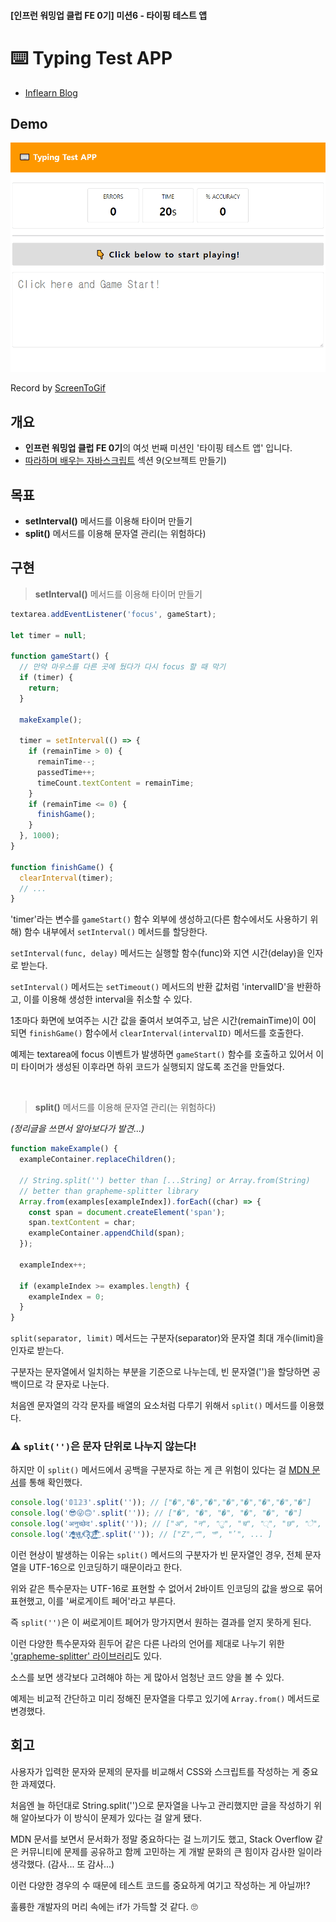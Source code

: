 #### [인프런 워밍업 클럽 FE 0기] 미션6 - 타이핑 테스트 앱

# ⌨️ Typing Test APP

- [Inflearn Blog](https://www.inflearn.com/blogs/6950)

## Demo

![Alt text](/7-typing-test-app/src/img/typing-test-app.gif)

Record by [ScreenToGif](https://www.screentogif.com/)

## 개요

- **인프런 워밍업 클럽 FE 0기**의 여섯 번째 미션인 '타이핑 테스트 앱' 입니다.
- [따라하며 배우는 자바스크립트](https://www.inflearn.com/course/따라하며-배우는-자바스크립트) 섹션 9(오브젝트 만들기)

## 목표

- **setInterval()** 메서드를 이용해 타이머 만들기
- **split()** 메서드를 이용해 문자열 관리(는 위험하다)

## 구현

> **setInterval()** 메서드를 이용해 타이머 만들기

```javascript
textarea.addEventListener('focus', gameStart);

let timer = null;

function gameStart() {
  // 만약 마우스를 다른 곳에 뒀다가 다시 focus 할 때 막기
  if (timer) {
    return;
  }

  makeExample();

  timer = setInterval(() => {
    if (remainTime > 0) {
      remainTime--;
      passedTime++;
      timeCount.textContent = remainTime;
    }
    if (remainTime <= 0) {
      finishGame();
    }
  }, 1000);
}

function finishGame() {
  clearInterval(timer);
  // ...
}
```

'timer'라는 변수를 `gameStart()` 함수 외부에 생성하고(다른 함수에서도 사용하기 위해) 함수 내부에서 `setInterval()` 메서드를 할당한다.

`setInterval(func, delay)` 메서드는 실행할 함수(func)와 지연 시간(delay)을 인자로 받는다.

`setInterval()` 메서드는 `setTimeout()` 메서드의 반환 값처럼 'intervalID'을 반환하고, 이를 이용해 생성한 interval을 취소할 수 있다.

1초마다 화면에 보여주는 시간 값을 줄여서 보여주고, 남은 시간(remainTime)이 0이 되면 `finishGame()` 함수에서 `clearInterval(intervalID)` 메서드를 호출한다.

예제는 textarea에 focus 이벤트가 발생하면 `gameStart()` 함수를 호출하고 있어서 이미 타이머가 생성된 이후라면 하위 코드가 실행되지 않도록 조건을 만들었다.

<br />

> **split()** 메서드를 이용해 문자열 관리(는 위험하다)

<i>(정리글을 쓰면서 알아보다가 발견...)</i>

```javascript
function makeExample() {
  exampleContainer.replaceChildren();

  // String.split('') better than [...String] or Array.from(String)
  // better than grapheme-splitter library
  Array.from(examples[exampleIndex]).forEach((char) => {
    const span = document.createElement('span');
    span.textContent = char;
    exampleContainer.appendChild(span);
  });

  exampleIndex++;

  if (exampleIndex >= examples.length) {
    exampleIndex = 0;
  }
}
```

`split(separator, limit)` 메서드는 구분자(separator)와 문자열 최대 개수(limit)을 인자로 받는다.

구분자는 문자열에서 일치하는 부분을 기준으로 나누는데, 빈 문자열('')을 할당하면 공백이므로 각 문자로 나눈다.

처음엔 문자열의 각각 문자를 배열의 요소처럼 다루기 위해서 `split()` 메서드를 이용했다.

### ⚠️ `split('')`은 문자 단위로 나누지 않는다!

하지만 이 `split()` 메서드에서 공백을 구분자로 하는 게 큰 위험이 있다는 걸 [MDN 문서]('https://developer.mozilla.org/ko/docs/Web/JavaScript/Reference/Global_Objects/String/split#%EA%B5%AC%EB%AC%B8')를 통해 확인했다.

```javascript
console.log('𝟘𝟙𝟚𝟛'.split('')); // ["�","�","�","�","�","�","�","�"]
console.log('😎😜🙃'.split('')); // ["�", "�", "�", "�", "�", "�"]
console.log('अनुच्छेद'.split('')); // ["अ", "न", "ु", "च", "्", "छ", "े", "द"]
console.log('Z͑ͫ̓ͪ̂ͫ̽͏̴̙̤̞͉͚̯̞̠͍A̴̵̜̰͔ͫ͗͢L̠ͨͧͩ͘G̴̻͈͍͔̹̑͗̎̅͛́Ǫ̵̹̻̝̳͂̌̌͘!͖̬̰̙̗̿̋ͥͥ̂ͣ̐́́͜͞'.split('')); // ["Z","͑", "ͫ", "̓", ... ]
```

이런 현상이 발생하는 이유는 `split()` 메서드의 구분자가 빈 문자열인 경우, 전체 문자열을 UTF-16으로 인코딩하기 때문이라고 한다.

위와 같은 특수문자는 UTF-16로 표현할 수 없어서 2바이트 인코딩의 값을 쌍으로 묶어 표현했고, 이를 '써로게이트 페어'라고 부른다.

즉 `split('')`은 이 써로게이트 페어가 망가지면서 원하는 결과를 얻지 못하게 된다.

이런 다양한 특수문자와 흰두어 같은 다른 나라의 언어를 제대로 나누기 위한 ['grapheme-splitter' 라이브러리]('https://github.com/orling/grapheme-splitter')도 있다.

소스를 보면 생각보다 고려해야 하는 게 많아서 엄청난 코드 양을 볼 수 있다.

예제는 비교적 간단하고 미리 정해진 문자열을 다루고 있기에 `Array.from()` 메서드로 변경했다.

## 회고

사용자가 입력한 문자와 문제의 문자를 비교해서 CSS와 스크립트를 작성하는 게 중요한 과제였다.

처음엔 늘 하던대로 String.split('')으로 문자열을 나누고 관리했지만 글을 작성하기 위해 알아보다가 이 방식이 문제가 있다는 걸 알게 됐다.

MDN 문서를 보면서 문서화가 정말 중요하다는 걸 느끼기도 했고, Stack Overflow 같은 커뮤니티에 문제를 공유하고 함께 고민하는 게 개발 문화의 큰 힘이자 감사한 일이라 생각했다. (감사... 또 감사...)

이런 다양한 경우의 수 때문에 테스트 코드를 중요하게 여기고 작성하는 게 아닐까!?

훌륭한 개발자의 머리 속에는 if가 가득할 것 같다. 🙄
